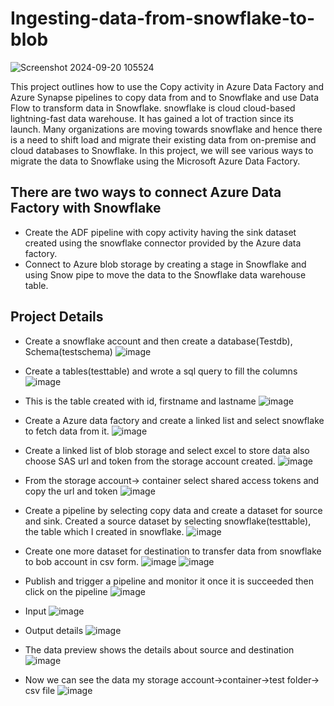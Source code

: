 # Ingesting-data-from-snowflake-to-blob

![Screenshot 2024-09-20 105524](https://github.com/user-attachments/assets/d73adc3b-e759-4976-ad56-665c9ab64988)

This project outlines how to use the Copy activity in Azure Data Factory and Azure Synapse pipelines to copy data from and to Snowflake and use Data Flow to transform data in Snowflake.
snowflake is cloud cloud-based lightning-fast data warehouse. It has gained a lot of traction since its launch. Many organizations are moving towards snowflake and hence there is a need to shift load and migrate their existing data from on-premise and cloud databases to Snowflake. In this project, we will see various ways to migrate the data to Snowflake using the Microsoft Azure Data Factory.

## There are two ways to connect Azure Data Factory with Snowflake

- Create the ADF pipeline with copy activity having the sink dataset created using the snowflake connector provided by the Azure data factory.
- Connect to Azure blob storage by creating a stage in Snowflake and using Snow pipe to move the data to the Snowflake data warehouse table.

## Project Details
- Create a snowflake account and then create a database(Testdb), Schema(testschema)
 ![image](https://github.com/user-attachments/assets/1cf69aef-d169-49b7-87b8-031aefd18bd0)

- Create a tables(testtable) and wrote a sql query to fill the columns
 ![image](https://github.com/user-attachments/assets/c965d581-c900-4965-8536-dd2900db6bb3)

- This is the table created with id, firstname and lastname
 ![image](https://github.com/user-attachments/assets/b917c08c-c1a2-49e3-a571-9a5e7e136789)

- Create a Azure data factory and create a linked list and select snowflake to fetch data from it.
 ![image](https://github.com/user-attachments/assets/1c64b31a-9be1-48f1-862f-c77788c23726)

- Create a linked list of blob storage and select excel to store data also choose SAS url and token from the storage account created.
 ![image](https://github.com/user-attachments/assets/5eb92aec-c931-42b1-aff3-f2099d354520)

- From the storage account-> container select shared access tokens and copy the url and token
 ![image](https://github.com/user-attachments/assets/fe544da2-75bb-4041-ab42-34a8d748c7d2)

- Create a pipeline by selecting copy data and create a dataset for source and sink. Created a source dataset by selecting snowflake(testtable), the table which I created in snowflake.
 ![image](https://github.com/user-attachments/assets/cb0e2d88-df87-4cda-8a13-ceb6dedf0d6b)

- Create one more dataset for destination to transfer data from snowflake to bob account in csv form.
 ![image](https://github.com/user-attachments/assets/5a5e29bb-e574-47a2-ab35-e30f53c9983d)
![image](https://github.com/user-attachments/assets/52b6649a-861d-4cee-99e1-0ebf01210b15)

- Publish and trigger a pipeline and monitor it once it is succeeded then click on the pipeline
 ![image](https://github.com/user-attachments/assets/a808f477-a785-42e3-b3fe-a0b32852efc1)

- Input
 ![image](https://github.com/user-attachments/assets/0bbddb1e-e42b-45bc-bcec-ad0e81d8a1a3)

- Output details
 ![image](https://github.com/user-attachments/assets/18a86063-c2a4-49a4-acf6-888dca77ec1f)

- The data preview shows the details about source and destination
 ![image](https://github.com/user-attachments/assets/8d39d8ca-407b-436c-933f-40fbcdd44137)

- Now we can see the data my storage account->container->test folder-> csv file
 ![image](https://github.com/user-attachments/assets/52029edc-eb1e-4f3d-b8b6-a0f28dee0c1b)

